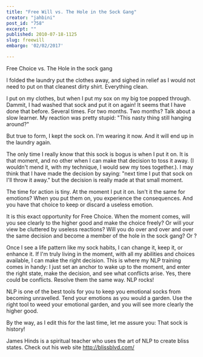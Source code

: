 ```yaml
---
title: "Free Will vs. The Hole in the Sock Gang"
creator: "jahbini"
post_id: "758"
excerpt: ""
published: 2010-07-18-1125
slug: freewill
embargo: '02/02/2017'

---
```

Free Choice vs. The Hole in the sock gang

I folded the laundry put the clothes away, and sighed in relief as I would not need to put on that cleanest dirty shirt.  Everything clean.

I put on my clothes, but when I put my sox on my big toe popped through.  Dammit, I had washed that sock and put it on again!  It seems that I have done that before.  Several times.  For two months.  Two months?  Talk about a slow learner.  My reaction was pretty stupid: "This nasty thing still hanging around?"

But true to form, I kept the sock on.  I'm wearing it now.  And it will end up in the laundry again.

The only time I really know that this sock is bogus is when I put it on.  It is that moment, and no other when I can make that decision to toss it away.  (I wouldn't mend it, with my technique, I would sew my toes together.). I may think that I have made the decision by saying: "next time I put that sock on I'll throw it away." but the decision is really made at that small moment.

The time for action is tiny.  At the moment I put it on.  Isn't it the same for emotions? When you put them on, you experience the consequences. And you have that choice to keep or discard a useless emotion.

It is this exact opportunity for Free Choice.  When the moment comes, will you see clearly to the higher good and make the choice freely? Or will your view be cluttered by useless reactions?  Will you do over and over and over the same decision and become a member of the hole in the sock gang?  Or ?

Once I see a life pattern like my sock habits, I can change it, keep it, or enhance it. If I'm truly living in the moment, with all my abilities and choices available, I can make the right decision.  This is where my NLP training comes in handy:  I just set an anchor to wake up to the moment, and enter the right state, make the decision, and see what conflicts arise. Yes, there could be conflicts.  Resolve them the same way.  NLP rocks!

NLP is one of the best tools for you to keep you emotional socks from becoming unravelled.  Tend your emotions as you would a garden.  Use the right tool to weed your emotional garden, and you will see more clearly the higher good.

By the way, as I edit this for the last time, let me assure you: That sock is history!

James Hinds is a spiritual teacher who uses the art of NLP to create bliss states.  Check out his web site http://blissblvd.com/